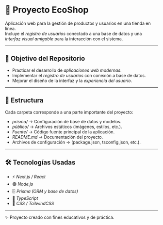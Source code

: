 # 🛒 Proyecto EcoShop

Aplicación web para la gestión de productos y usuarios en una tienda en línea.  
Incluye el *registro de usuarios* conectado a una base de datos y una *interfaz visual amigable* para la interacción con el sistema.

---

## 📌 Objetivo del Repositorio

- Practicar el desarrollo de *aplicaciones web modernas*.  
- Implementar el *registro de usuarios* con conexión a base de datos.  
- Mejorar el diseño de la interfaz y la *experiencia del usuario*.  

---

## 📂 Estructura

Cada carpeta corresponde a una parte importante del proyecto:

- *prisma/* → Configuración de base de datos y modelos.  
- *público/* → Archivos estáticos (imágenes, estilos, etc.).  
- *Fuente/* → Código fuente principal de la aplicación.  
- *README.md* → Documentación del proyecto.  
- Archivos de configuración → (package.json, tsconfig.json, etc.).  

---

## 🛠 Tecnologías Usadas

- ⚡ *Next.js / React*  
- 🟢 *Node.js*  
- 🗄 *Prisma (ORM y base de datos)*  
- 🔷 *TypeScript*  
- 🎨 *CSS / TailwindCSS*  

---

✨ Proyecto creado con fines educativos y de práctica.